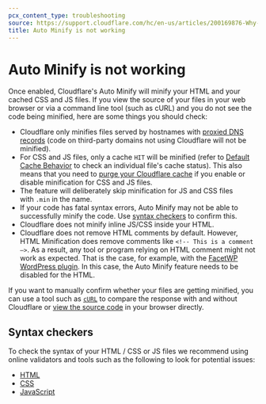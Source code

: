 ```yaml
---
pcx_content_type: troubleshooting
source: https://support.cloudflare.com/hc/en-us/articles/200169876-Why-isn-t-Auto-Minify-working-
title: Auto Minify is not working
---
```


# Auto Minify is not working

Once enabled, Cloudflare's Auto Minify will minify your HTML and your cached CSS and JS files. If you view the source of your files in your web browser or via a command line tool (such as cURL) and you do not see the code being minified, here are some things you should check:

- Cloudflare only minifies files served by hostnames with [proxied DNS records](/dns/manage-dns-records/reference/proxied-dns-records/) (code on third-party domains not using Cloudflare will not be minified).
-  For CSS and JS files, only a cache `HIT` will be minified (refer to [Default Cache Behavior](/cache/concepts/default-cache-behavior/) to check an individual file's cache status). This also means that you need to [purge your Cloudflare cache](/cache/how-to/purge-cache/) if you enable or disable minification for CSS and JS files.
-  The feature will deliberately skip minification for JS and CSS files with `.min` in the name.
-  If your code has fatal syntax errors, Auto Minify may not be able to successfully minify the code. Use [syntax checkers](#syntax-checkers) to confirm this.
-  Cloudflare does not minify inline JS/CSS inside your HTML.
-  Cloudflare does not remove HTML comments by default. However, HTML Minification does remove comments like `<!-- This is a comment —>`. As a result, any tool or program relying on HTML comment might not work as expected. That is the case, for example, with the [FacetWP WordPress plugin](https://facetwp.com/using-facetwp-with-cloudflare/). In this case, the Auto Minify feature needs to be disabled for the HTML.

If you want to manually confirm whether your files are getting minified, you can use a tool such as [`cURL`](/support/troubleshooting/general-troubleshooting/gathering-information-for-troubleshooting-sites/#troubleshoot-requests-with-curl) to compare the response with and without Cloudflare or [view the source code](https://www.computerhope.com/issues/ch000746.htm) in your browser directly.

## Syntax checkers

To check the syntax of your HTML / CSS or JS files we recommend using online validators and tools such as the following to look for potential issues:

-   [HTML](https://validator.w3.org/)
-   [CSS](http://jigsaw.w3.org/css-validator/)
-   [JavaScript](https://www.javascriptlint.com/)